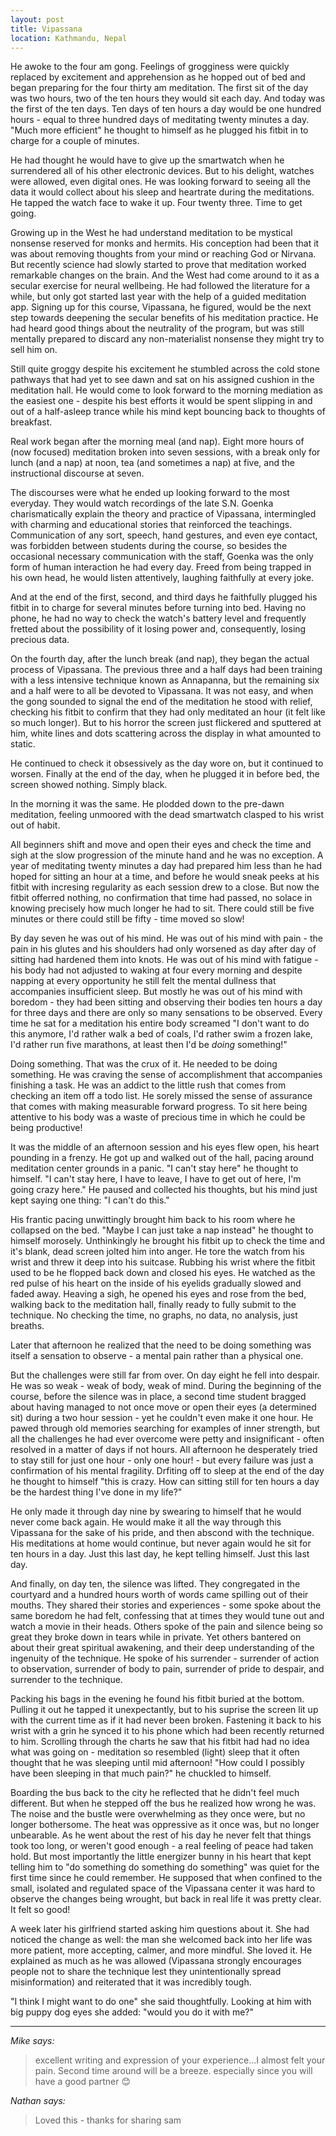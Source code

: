 ```yaml
---
layout: post
title: Vipassana
location: Kathmandu, Nepal
---
```


He awoke to the four am gong. Feelings of grogginess were quickly replaced by excitement and apprehension as he hopped out of bed and began preparing for the four thirty am meditation. The first sit of the day was two hours, two of the ten hours they would sit each day. And today was the first of the ten days. Ten days of ten hours a day would be one hundred hours - equal to three hundred days of meditating twenty minutes a day. "Much more efficient" he thought to himself as he plugged his fitbit in to charge for a couple of minutes.

He had thought he would have to give up the smartwatch when he surrendered all of his other electronic devices. But to his delight, watches were allowed, even digital ones. He was looking forward to seeing all the data it would collect about his sleep and heartrate during the meditations. He tapped the watch face to wake it up. Four twenty three. Time to get going.

Growing up in the West he had understand meditation to be mystical nonsense reserved for monks and hermits. His conception had been that it was about removing thoughts from your mind or reaching God or Nirvana. But recently science had slowly started to prove that meditation worked remarkable changes on the brain. And the West had come around to it as a secular exercise for neural wellbeing. He had followed the literature for a while, but only got started last year with the help of a guided meditation app. Signing up for this course, Vipassana, he figured, would be the next step towards deepening the secular benefits of his meditation practice. He had heard good things about the neutrality of the program, but was still mentally prepared to discard any non-materialist nonsense they might try to sell him on.

Still quite groggy despite his excitement he stumbled across the cold stone pathways that had yet to see dawn and sat on his assigned cushion in the meditation hall. He would come to look forward to the morning mediation as the easiest one - despite his best efforts it would be spent slipping in and out of a half-asleep trance while his mind kept bouncing back to thoughts of breakfast.

Real work began after the morning meal (and nap). Eight more hours of (now focused) meditation broken into seven sessions, with a break only for lunch (and a nap) at noon, tea (and sometimes a nap) at five, and the instructional discourse at seven.

The discourses were what he ended up looking forward to the most everyday. They would watch recordings of the late S.N. Goenka charismatically explain the theory and practice of Vipassana, intermingled with charming and educational stories that reinforced the teachings. Communication of any sort, speech, hand gestures, and even eye contact, was forbidden between students during the course, so besides the occasional necessary communication with the staff, Goenka was the only form of human interaction he had every day. Freed from being trapped in his own head, he would listen attentively, laughing faithfully at every joke.

And at the end of the first, second, and third days he faithfully plugged his fitbit in to charge for several minutes before turning into bed. Having no phone, he had no way to check the watch's battery level and frequently fretted about the possibility of it losing power and, consequently, losing precious data.

On the fourth day, after the lunch break (and nap), they began the actual process of Vipassana. The previous three and a half days had been training with a less intensive technique known as Annapanna, but the remaining six and a half were to all be devoted to Vipassana. It was not easy, and when the gong sounded to signal the end of the meditation he stood with relief, checking his fitbit to confirm that they had only meditated an hour (it felt like so much longer). But to his horror the screen just flickered and sputtered at him, white lines and dots scattering across the display in what amounted to static.

He continued to check it obsessively as the day wore on, but it continued to worsen. Finally at the end of the day, when he plugged it in before bed, the screen showed nothing. Simply black.

In the morning it was the same. He plodded down to the pre-dawn meditation, feeling unmoored with the dead smartwatch clasped to his wrist out of habit.

All beginners shift and move and open their eyes and check the time and sigh at the slow progression of the minute hand and he was no exception. A year of meditating twenty minutes a day had prepared him less than he had hoped for sitting an hour at a time, and before he would sneak peeks at his fitbit with incresing regularity as each session drew to a close. But now the fitbit offerred nothing, no confirmation that time had passed, no solace in knowing precisely how much longer he had to sit. There could still be five minutes or there could still be fifty - time moved so slow!

By day seven he was out of his mind. He was out of his mind with pain - the pain in his glutes and his shoulders had only worsened as day after day of sitting had hardened them into knots. He was out of his mind with fatigue - his body had not adjusted to waking at four every morning and despite napping at every opportunity he still felt the mental dullness that accompanies insufficient sleep. But mostly he was out of his mind with boredom - they had been sitting and observing their bodies ten hours a day for three days and there are only so many sensations to be observed. Every time he sat for a meditation his entire body screamed "I don't want to do this anymore, I'd rather walk a bed of coals, I'd rather swim a frozen lake, I'd rather run five marathons, at least then I'd be *doing* something!"

Doing something. That was the crux of it. He needed to be doing something. He was craving the sense of accomplishment that accompanies finishing a task. He was an addict to the little rush that comes from checking an item off a todo list. He sorely missed the sense of assurance that comes with making measurable forward progress. To sit here being attentive to his body was a waste of precious time in which he could be being productive!

It was the middle of an afternoon session and his eyes flew open, his heart pounding in a frenzy. He got up and walked out of the hall, pacing around meditation center grounds in a panic. "I can't stay here" he thought to himself. "I can't stay here, I have to leave, I have to get out of here, I'm going crazy here." He paused and collected his thoughts, but his mind just kept saying one thing: "I can't do this."

His frantic pacing unwittingly brought him back to his room where he collapsed on the bed. "Maybe I can just take a nap instead" he thought to himself morosely. Unthinkingly he brought his fitbit up to check the time and it's blank, dead screen jolted him into anger. He tore the watch from his wrist and threw it deep into his suitcase. Rubbing his wrist where the fitbit used to be he flopped back down and closed his eyes. He watched as the red pulse of his heart on the inside of his eyelids gradually slowed and faded away. Heaving a sigh, he opened his eyes and rose from the bed, walking back to the meditation hall, finally ready to fully submit to the technique. No checking the time, no graphs, no data, no analysis, just breaths. <!-- now just a little bit lighter. -->

Later that afternoon he realized that the need to be doing something was itself a sensation to observe - a mental pain rather than a physical one.

But the challenges were still far from over. On day eight he fell into despair. He was so weak - weak of body, weak of mind. During the beginning of the course, before the silence was in place, a second time student bragged about having managed to not once move or open their eyes (a determined sit) during a two hour session - yet he couldn't even make it one hour. He pawed through old memories searching for examples of inner strength, but all the challenges he had ever overcome were petty and insignificant - often resolved in a matter of days if not hours. All afternoon he desperately tried to stay still for just one hour - only one hour! - but every failure was just a confirmation of his mental fragility. Drfiting off to sleep at the end of the day he thought to himself "this is crazy. How can sitting still for ten hours a day be the hardest thing I've done in my life?"

He only made it through day nine by swearing to himself that he would never come back again. He would make it all the way through this Vipassana for the sake of his pride, and then abscond with the technique. His meditations at home would continue, but never again would he sit for ten hours in a day. Just this last day, he kept telling himself. Just this last day.

And finally, on day ten, the silence was lifted. They congregated in the courtyard and a hundred hours worth of words came spilling out of their mouths. They shared their stories and experiences - some spoke about the same boredom he had felt, confessing that at times they would tune out and watch a movie in their heads. Others spoke of the pain and silence being so great they broke down in tears while in private. Yet others bantered on about their great spiritual awakening, and their deep understanding of the ingenuity of the technique. He spoke of his surrender - surrender of action to observation, surrender of body to pain, surrender of pride to despair, and surrender to the technique.

Packing his bags in the evening he found his fitbit buried at the bottom. Pulling it out he tapped it unexpectantly, but to his suprise the screen lit up with the current time as if it had never been broken. Fastening it back to his wrist with a grin he synced it to his phone which had been recently returned to him. Scrolling through the charts he saw that his fitbit had had no idea what was going on - meditation so resembled (light) sleep that it often thought that he was sleeping until mid afternoon! "How could I possibly have been sleeping in that much pain?" he chuckled to himself.

Boarding the bus back to the city he reflected that he didn't feel much different. But when he stepped off the bus he realized how wrong he was. The noise and the bustle were overwhelming as they once were, but no longer bothersome. The heat was oppressive as it once was, but no longer unbearable. As he went about the rest of his day he never felt that things took too long, or weren't good enough - a real feeling of peace had taken hold. But most importantly the little energizer bunny in his heart that kept telling him to "do something do something do something" was quiet for the first time since he could remember. He supposed that when confined to the small, isolated and regulated space of the Vipassana center it was hard to observe the changes being wrought, but back in real life it was pretty clear. It felt so good!

A week later his girlfriend started asking him questions about it. She had noticed the change as well: the man she welcomed back into her life was more patient, more accepting, calmer, and more mindful. She loved it. He explained as much as he was allowed (Vipassana strongly encourages people not to share the technique lest they unintentionally spread misinformation) and reiterated that it was incredibly tough.

"I think I might want to do one" she said thoughtfully. Looking at him with big puppy dog eyes she added: "would you do it with me?"

<!--
| 4:00 am            | Morning wake-up bell |
| 4:30 - 6:30 am     | Meditation           |
| 6:30 - 8:00 am     | Breakfast            |
| 8:00 - 9:00 am     | Group meditation     |
| 9:00 - 11:00 am    | Meditation           |
| 11:00 - 12:00 noon | Lunch                |
| 12:00 - 1:00 pm    | Rest and Q&A         |
| 1:00 - 2:30 pm     | Meditation           |
| 2:30 - 3:30 pm     | Group meditation     |
| 3:30 - 5:00 pm     | Meditation           |
| 5:00 - 6:00 pm     | Tea                  |
| 6:00 - 7:00 pm     | Group meditation     |
| 7:00 - 8:15 pm     | Discourse            |
| 8:15 - 9:00 pm     | Group meditation     |
| 9:00 - 9:30 pm     | Q&A                  |
| 9:30 pm            | Lights out           |
-->

---

_Mike says:_

> excellent writing and expression of your experience...I almost felt your pain. Second time around will be a breeze.
> especially since you will have a good partner 😊

_Nathan says:_

>  Loved this - thanks for sharing sam 
